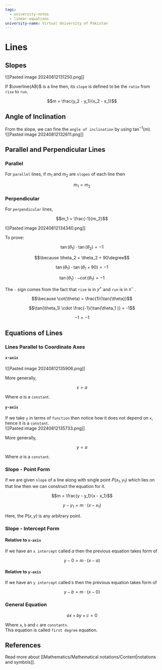 ```yaml
---
tags:
  - university-notes
  - linear-equations
university-name: Virtual University of Pakistan
---
```


# Lines
## Slopes
![[Pasted image 20240812131250.png]]

If $\overline{AB}$ is a line then, its `slope` is defined to be the `ratio` from `rise` to `run`.  

$$m = \frac{y_2 - y_1}{x_2 - x_1}$$

## Angle of Inclination
From the slope, we can fine the `angle of inclination` by using $\tan^{-1}{(m)}$.  
![[Pasted image 20240812132611.png]]

## Parallel and Perpendicular Lines
### Parallel
For `parallel` lines, if $m_1$ and $m_2$ are `slopes` of each line then

$$m_1 = m_2$$

### Perpendicular
For `perpendicular` lines,  

$$m_1 = \frac{-1}{m_2}$$

![[Pasted image 20240812134340.png]]

To prove:  

$$\tan(\theta_1) \cdot \tan(\theta_2) = -1$$

$$\because \theta_2 = \theta_2 + 90\degree$$

$$\tan(\theta_1) \cdot \tan(\theta_1 + 90) = -1$$

$$\tan(\theta_1) \cdot - \cot(\theta_1 ) = -1$$

The `-` sign comes from the fact that `rise` is in $y^+$ and `run` is in $x^-$ .  

$$\because \cot(\theta) = \frac{1}{\tan{\theta}}$$

$$\tan(\theta_1) \cdot \frac{-1}{\tan(\theta_1 )} = -1$$

$$-1 = -1$$

## Equations of Lines
### Lines Parallel to Coordinate Axes
#### `x-axis`
![[Pasted image 20240812135906.png]]

More generally,  

$$x = a$$

 Where $a$ is a `constant`.

#### `y-axis`
If we take `y` in terms of `function` then notice how it does not depend on `x`, hence it is a `constant`.  
![[Pasted image 20240812135733.png]]

More generally,  

$$y = a$$

 Where $a$ is a `constant`.

### Slope - Point Form
if we are given `slope` of a line along with single point $P(x_1, y_1)$ which lies on that line then we can construct the equation for it.  

$$m = \frac{y - y_1}{x - x_1}$$

$$y - y_1 = m \cdot (x - x_1)$$

Here, the $P(x, y)$ is any arbitrary point.

### Slope - Intercept Form
#### Relative to `x-axis`
If we have an `x intercept` called $a$ then the previous equation takes form of  

$$y - 0 = m \cdot (x - a)$$

#### Relative to `y-axis`
If we have an `y intercept` called `b` then the previous equation takes form of  

$$y - b = m \cdot (x - 0)$$

### General Equation

$$ax + by + c = 0$$

Where `a`, `b` and `c` are `constants`.  
This equation is called `first degree` equation.

## References
Read more about [[Mathematics/Mathematical notations/Content|notations and symbols]].
